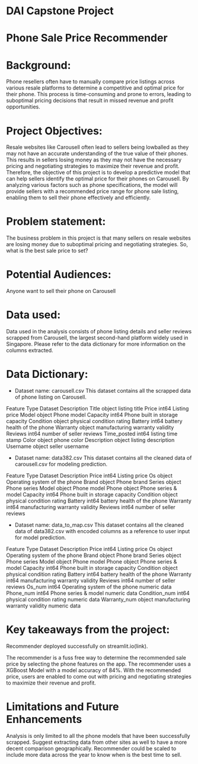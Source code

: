 # DAI Capstone Project 

# Phone Sale Price Recommender

# Background:
Phone resellers often have to manually compare price listings across various resale platforms to determine a competitive and optimal price for their phone. This process is time-consuming and prone to errors, leading to suboptimal pricing decisions that result in missed revenue and profit opportunities.
 

# Project Objectives:
Resale websites like Carousell often lead to sellers being lowballed as they may not have an accurate understanding of the true value of their phones. This results in sellers losing money as they may not have the necessary pricing and negotiating strategies to maximize their revenue and profit. Therefore, the objective of this project is to develop a predictive model that can help sellers identify the optimal price for their phones on Carousell. By analyzing various factors such as phone specifications,  the model will provide sellers with a recommended price range for phone sale listing, enabling them to sell their phone effectively and efficiently.


# Problem statement:
The business problem in this project is that many sellers on resale websites are losing money due to suboptimal pricing and negotiating strategies. So, what is the best sale price to set?

 
# Potential Audiences:
Anyone want to sell their phone on Carousell
  

# Data used:
Data used in the analysis consists of phone listing details and seller reviews scrapped from Carousell, the largest second-hand platform widely used in Singapore. Please refer to the data dictionary for more information on the columns extracted.
 

# Data Dictionary:
- Dataset name: carousell.csv
This dataset contains all the scrapped data of phone listing on Carousell.
 
Feature  	Type Dataset  	Description
Title		object		listing title
Price		int64		Listing price
Model		object		Phone model
Capacity	int64		Phone built in storage capacity
Condition	object		physical condition rating
Battery		int64		battery health of the phone
Warranty	object		manufacturing warranty validity
Reviews	int64		number of seller reviews
Time_posted	int64		listing time stamp
Color		object		phone color 
Description	object		listing description 
Username	object		seller username


- Dataset name: data382.csv
This dataset contains all the cleaned data of carousell.csv for modeling prediction.
 
Feature  		Type Dataset  	Description
Price			int64		Listing price
Os			object		Operating system of the phone
Brand			object		Phone brand
Series			object		Phone series
Model			object		Phone model
Phone 			object		Phone series & model
Capacity		int64		Phone built in storage capacity
Condition		object		physical condition rating
Battery			int64		battery health of the phone
Warranty		int64		manufacturing warranty validity
Reviews		int64		number of seller reviews
 
- Dataset name: data_to_map.csv
This dataset contains all the cleaned data of data382.csv with encoded columns as a reference to user input for model prediction.
 
Feature  		Type Dataset  	Description
Price			int64		Listing price
Os			object		Operating system of the phone
Brand			object		Phone brand
Series			object		Phone series
Model			object		Phone model
Phone 			object		Phone series & model
Capacity		int64		Phone built in storage capacity
Condition		object		physical condition rating
Battery			int64		battery health of the phone
Warranty		int64		manufacturing warranty validity
Reviews		int64		number of seller reviews
Os_num		int64		Operating system of the phone numeric data
Phone_num 		int64		Phone series & model numeric data
Condition_num	int64		physical condition rating numeric data
Warranty_num	object		manufacturing warranty validity numeric data

# Key takeaways from the project:
Recommender deployed successfully on streamlit.io(link).

The recommender is a fuss free way to determine the recommended sale price by selecting the phone features on the app. The recommender uses a XGBoost Model with a model accuracy of 84%.
With the recommended price, users are enabled to come out with pricing and negotiating strategies to maximize their revenue and profit.
 

# Limitations and Future Enhancements
Analysis is only limited to all the phone models that have been successfully scrapped. Suggest extracting data from other sites as well to have a more decent comparison geographically.
Recommender could be scaled to include more data across the year to know when is the best time to sell.


